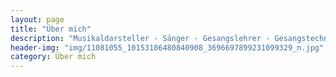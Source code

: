 ```yaml
---
layout: page
title: "Über mich"
description: "Musikaldarsteller - Sänger - Gesangslehrer - Gesangstechnik Wissenschaftler"
header-img: "img/11081055_10153186480840908_3696697899231099329_n.jpg"
category: Über mich
---
```

